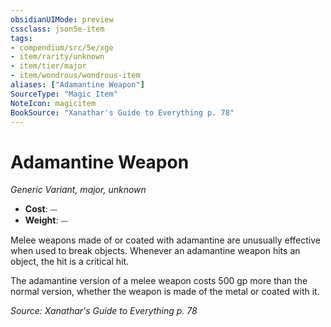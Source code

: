 ```yaml
---
obsidianUIMode: preview
cssclass: json5e-item
tags:
- compendium/src/5e/xge
- item/rarity/unknown
- item/tier/major
- item/wondrous/wondrous-item
aliases: ["Adamantine Weapon"]
SourceType: "Magic Item"
NoteIcon: magicitem
BookSource: "Xanathar's Guide to Everything p. 78"
---
```

# Adamantine Weapon
*Generic Variant, major, unknown*  

- **Cost**: ⏤
- **Weight**: ⏤

Melee weapons made of or coated with adamantine are unusually effective when used to break objects. Whenever an adamantine weapon hits an object, the hit is a critical hit.

The adamantine version of a melee weapon costs 500 gp more than the normal version, whether the weapon is made of the metal or coated with it.

*Source: Xanathar's Guide to Everything p. 78*